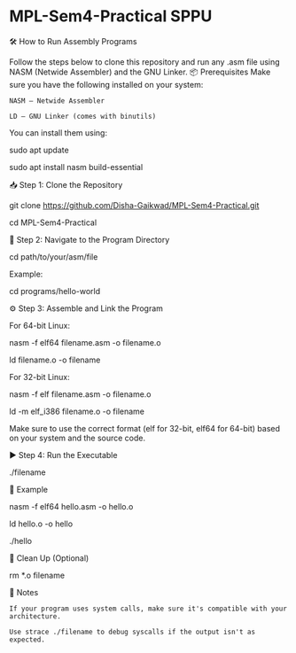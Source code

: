 # MPL-Sem4-Practical SPPU

🛠️ How to Run Assembly Programs

Follow the steps below to clone this repository and run any .asm file using NASM (Netwide Assembler) and the GNU Linker.
📦 Prerequisites
Make sure you have the following installed on your system:

    NASM – Netwide Assembler
    
    LD – GNU Linker (comes with binutils)

You can install them using:

sudo apt update

sudo apt install nasm build-essential

📥 Step 1: Clone the Repository

git clone https://github.com/Disha-Gaikwad/MPL-Sem4-Practical.git

cd  MPL-Sem4-Practical

📁 Step 2: Navigate to the Program Directory

cd path/to/your/asm/file

Example:

cd programs/hello-world

⚙️ Step 3: Assemble and Link the Program

For 64-bit Linux:

nasm -f elf64 filename.asm -o filename.o

ld filename.o -o filename

For 32-bit Linux:

nasm -f elf filename.asm -o filename.o

ld -m elf_i386 filename.o -o filename

Make sure to use the correct format (elf for 32-bit, elf64 for 64-bit) based on your system and the source code.

▶️ Step 4: Run the Executable

./filename

📌 Example

nasm -f elf64 hello.asm -o hello.o

ld hello.o -o hello

./hello

🧼 Clean Up (Optional)

rm *.o filename

🧠 Notes

    If your program uses system calls, make sure it's compatible with your architecture.

    Use strace ./filename to debug syscalls if the output isn't as expected.
